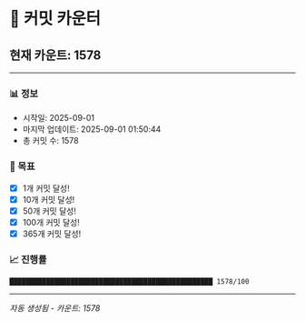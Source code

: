 # 🔢 커밋 카운터

## 현재 카운트: 1578

---

### 📊 정보
- 시작일: 2025-09-01
- 마지막 업데이트: 2025-09-01 01:50:44
- 총 커밋 수: 1578

### 🎯 목표
- [x] 1개 커밋 달성!
- [x] 10개 커밋 달성!
- [x] 50개 커밋 달성!
- [x] 100개 커밋 달성!
- [x] 365개 커밋 달성!

### 📈 진행률
```
██████████████████████████████████████████████████ 1578/100
```

---
*자동 생성됨 - 카운트: 1578*
